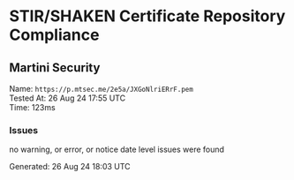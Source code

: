 # STIR/SHAKEN Certificate Repository Compliance

## Martini Security

Name: `https://p.mtsec.me/2e5a/JXGoNlriERrF.pem`\
Tested At: 26 Aug 24 17:55 UTC\
Time: 123ms

### Issues

no warning, or error, or notice date level issues were found

Generated: 26 Aug 24 18:03 UTC